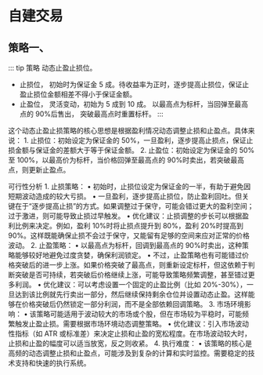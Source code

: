 # 自建交易

## 策略一、

::: tip 策略
动态止盈止损位。

- 止损位， 初始时为保证金 5 成。待收益率为正时，逐步提高止损位，保证止盈止损位金额相差不得小于保证金额。
- 止盈位， 灵活变动，初始为 5 成到 10 成。 以最高点为标杆，当回弹至最高点的 90%后售出， 突破最高点时重置标杆。
  :::

这个动态止盈止损策略的核心思想是根据盈利情况动态调整止损和止盈点。具体来说： 1. 止损位：初始设定为保证金的 50%，一旦盈利，逐步提高止损点，保证止损金额与保证金的差额大于等于保证金额。 2. 止盈位：初始设定为保证金的 50%至 100%，以最高价为标杆，当价格回弹至最高点的 90%时卖出，若突破最高点，则更新止盈点。

可行性分析 1. 止损策略：
• 初始时，止损位设定为保证金的一半，有助于避免因短期波动造成的较大亏损。
• 一旦盈利，逐步提高止损位，防止盈利回吐。但关键在于“逐步提高止损”的方式。如果调整过于保守，可能会错过更大的盈利空间；过于激进，则可能导致止损过早触发。
• 优化建议：止损调整的步长可以根据盈利比例来决定。例如，盈利 10%时将止损点提升到 80%，盈利 20%时提高到 90%。这样既能确保止损不会过于保守，又能留有足够的空间来应对正常的价格波动。 2. 止盈策略：
• 以最高点为标杆，回调到最高点的 90%时卖出，这种策略能够较好地避免过度贪婪，确保利润锁定。
• 不过，止盈策略也有可能错过价格突破后的进一步上涨。如果价格突破了最高点，则重新设定标杆，但这依赖于判断突破是否可持续，若突破后价格继续上涨，可能导致策略频繁调整，甚至错过更多利润。
• 优化建议：可以考虑设置一个固定的止盈比例（比如 20%-30%），一旦达到该比例就先行卖出一部分，然后继续保持剩余仓位并设置动态止盈。这样能够在价格突破后仍然锁定一部分利润，而不是全部依赖回调策略。 3. 市场环境影响：
• 该策略可能适用于波动较大的市场或个股，但在市场较为平稳时，可能频繁触发止盈止损。需要根据市场环境动态调整策略。
• 优化建议：引入市场波动性指标（如 ATR 或标准差）来决定止损和止盈的宽松程度。在市场波动较大时，止损和止盈的幅度可以适当放宽，反之则收紧。 4. 执行难度：
• 该策略的核心是高频的动态调整止损和止盈点，可能涉及到复杂的计算和实时监控。需要稳定的技术支持和快速的执行系统。

